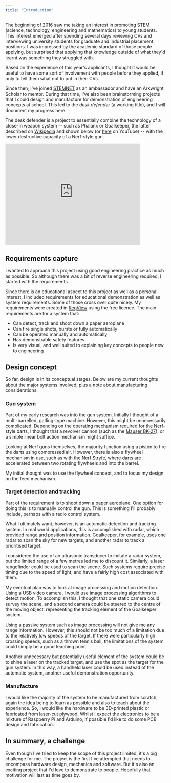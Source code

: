 ```yaml
---
title: "Introduction"
---
```


The beginning of 2016 saw me taking an interest in promoting STEM (science, technology, engineering and mathematics) to young students. This interest emerged after spending several days reviewing CVs and interviewing university students for graduate and industrial placement positions. I was impressed by the academic standard of those people applying, but surprised that applying that knowledge outside of what they'd learnt was something they struggled with.

Based on the experience of this year's applicants, I thought it would be useful to have some sort of involvement with people before they applied, if only to tell them what not to put in their CVs.

Since then, I've joined [STEMNET](http://www.stemnet.org.uk) as an ambassador and have an Arkwright Scholar to mentor. During that time, I've also been brainstorming projects that I could design and manufacture for demonstration of engineering concepts at school. This led to the *desk defender* (a working title), and I will document my progress here.

The desk defender is a project to essentially combine the technology of a close-in weapon system -- such as Phalanx or Goalkeeper, the latter described on [Wikipedia](https://en.wikipedia.org/wiki/Goalkeeper_CIWS) and shown below (or [here](https://youtu.be/6CHDjOCyixU) on YouTube) -- with the lower destructive capacity of a Nerf-style gun.

<iframe width="420" height="315" src="https://www.youtube.com/embed/6CHDjOCyixU" frameborder="0" allowfullscreen></iframe>

## Requirements capture

I wanted to approach this project using good engineering practice as much as possible. So although there was a bit of reverse engineering required, I started with the requirements.

Since there is an educational aspect to this project as well as a personal interest, I included requirements for educational demonstration as well as system requirements. Some of those cross over quite nicely. My requirements were created in [ReqView](https://www.reqview.com/index.html) using the free licence. The main requirements are for a system that:

* Can detect, track and shoot down a paper aeroplane
* Can fire single shots, bursts or fully automatically
* Can be operated manually and automatically
* Has demonstrable safety features
* Is very visual, and well suited to explaining key concepts to people new to engineering

## Design concept

So far, design is in its conceptual stages. Below are my current thoughts about the major systems involved, plus a note about manufacturing considerations.

### Gun system

Part of my early research was into the gun system. Initially I thought of a multi-barrelled, gatling-type machine. However, this might be unnecessarily complicated. Depending on the operating mechanism required for the Nerf-style darts, I thought that a revolver cannon (such as the [Mauser BK-27](https://en.wikipedia.org/wiki/Mauser_BK-27)), or a simple linear bolt action mechanism might suffice.

Looking at Nerf guns themselves, the majority function using a piston to fire the darts using compressed air. However, there is also a flywheel mechanism in use, such as with the [Nerf Stryfe](http://nerf.wikia.com/wiki/Stryfe), where darts are accelerated between two rotating flywheels and into the barrel.

My initial thought was to use the flywheel concept, and to focus my design on the feed mechanism.

### Target detection and tracking

Part of the requirement is to shoot down a paper aeroplane. One option for doing this is to manually control the gun. This is something I'll probably include, perhaps with a radio control system.

What I ultimately want, however, is an automatic detection and tracking system. In real world applications, this is accomplished with radar, which provided range and position information. Goalkeeper, for example, uses one radar to scan the sky for new targets, and another radar to track a prioritised target.

I considered the use of an ultrasonic transducer to imitate a radar system, but the limited range of a few metres led me to discount it. Similarly, a laser rangefinder could be used to scan the scene. Such systems require precise timing due to the speed of light, and have a fairly high cost associated with them.

My eventual plan was to look at image processing and motion detection. Using a USB video camera, I would use image processing algorithms to detect motion. To accomplish this, I thought that one static camera could survey the scene, and a second camera could be steered to the centre of the moving object, representing the tracking element of the Goalkeeper system.

Using a passive system such as image processing will not give me any range information. However, this should not be too much of a limitation due to the relatively low speeds of the target. If there were particularly high crossing speeds, such as a thrown tennis ball, the limitations of the system could simply be a good teaching point.

Another unnecessary but potentially useful element of the system could be to shine a laser on the tracked target, and use the spot as the target for the gun system. In this way, a handheld laser could be used instead of the automatic system, another useful demonstration opportunity.

### Manufacture

I would like the majority of the system to be manufactured from scratch, again the idea being to learn as possible and also to teach about the experience. So, I would like the hardware to be 3D-printed plastic or fabricated from laser-cut plywood. Whilst I expect the electronics to be a mixture of Raspberry Pi and Arduino, if possible I'd like to do some PCB design and fabrication.

## In summary, a challenge

Even though I've tried to keep the scope of this project limited, it's a big challenge for me. The project is the first I've attempted that needs to encompass hardware design, mechanics and software. But it's also an exciting project that I'd love to demonstrate to people. Hopefully that motivation will last as time goes by.
